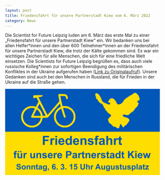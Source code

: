 ```yaml
---
layout: post
title: Friedensfahrt für unsere Partnerstadt Kiew vom 6. März 2022
category: News
---
```


Die Scientist for Future Leipzig luden am 6. März das erste Mal zu einer „Friedensfahrt für unsere Partnerstadt Kiew“ ein. Wir bedanken uns bei allen Helfer\*innen 
und den über 600 Teilnehmer\*innen an der Friedensfahrt für unsere Partnerstadt Kiew, die trotz der Kälte gekommen sind. Es war 
ein wichtiges Zeichen für alle Menschen, die sich für eine friedliche Welt einsetzen. Die Scientists for 
Future Leipzig begrüßen es, dass auch viele russische Kolleg\*innen zur sofortigen Beendigung des militärischen Konfliktes in der Ukraine aufgerufen haben 
(<a href="https://trv-science.ru/de/2022/02/we-are-against-war-de/">Link zu Originalaufruf</a>). Unsere Gedanken sind auch bei den Menschen in Russland, 
die für Frieden in der Ukraine auf die Straße gehen.

![](/images/Friedensfahrt.png)
